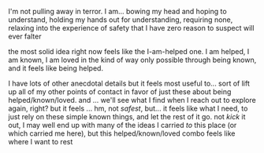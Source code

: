 I'm not pulling away in terror. I am... bowing my head and hoping to understand, holding my hands out for understanding, requiring none, relaxing into the experience of safety that I have zero reason to suspect will ever falter

the most solid idea right now feels like the I-am-helped one. I am helped, I am known, I am loved in the kind of way only possible through being known, and it feels like being helped.

I have lots of other anecdotal details but it feels most useful to... sort of lift up all of my other points of contact in favor of just these about being helped/known/loved. and ... we'll see what I find when I reach out to explore again, right? but it feels ... hm, not *safest*, but... it feels like what I need, to just rely on these simple known things, and let the rest of it go. not *kick* it out, I may well end up with many of the ideas I carried *to* this place (or which carried me here), but this helped/known/loved combo feels like where I want to rest
